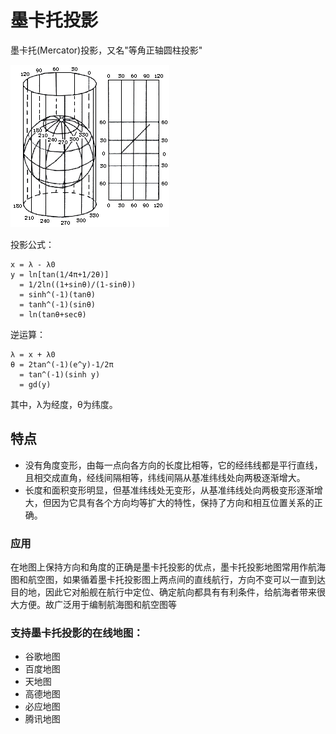 #   墨卡托投影
墨卡托(Mercator)投影，又名"等角正轴圆柱投影"

![](../../assets/2.gif "墨卡托投影示意图")

投影公式：

    x = λ - λ0 
    y = ln[tan(1/4π+1/2θ)] 
      = 1/2ln((1+sinθ)/(1-sinθ)) 
      = sinh^(-1)(tanθ) 
      = tanh^(-1)(sinθ) 
      = ln(tanθ+secθ)
逆运算：

    λ = x + λ0
    θ = 2tan^(-1)(e^y)-1/2π 
      = tan^(-1)(sinh y) 
      = gd(y) 

其中，λ为经度，θ为纬度。

## 特点
- 没有角度变形，由每一点向各方向的长度比相等，它的经纬线都是平行直线，且相交成直角，经线间隔相等，纬线间隔从基准纬线处向两极逐渐增大。
- 长度和面积变形明显，但基准纬线处无变形，从基准纬线处向两极变形逐渐增大，但因为它具有各个方向均等扩大的特性，保持了方向和相互位置关系的正确。

### 应用
在地图上保持方向和角度的正确是墨卡托投影的优点，墨卡托投影地图常用作航海图和航空图，如果循着墨卡托投影图上两点间的直线航行，方向不变可以一直到达目的地，因此它对船舰在航行中定位、确定航向都具有有利条件，给航海者带来很大方便。故广泛用于编制航海图和航空图等

### 支持墨卡托投影的在线地图：
- 谷歌地图
- 百度地图
- 天地图
- 高德地图
- 必应地图
- 腾讯地图